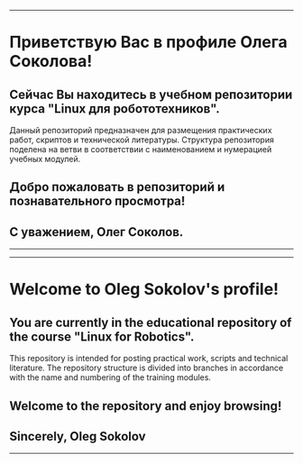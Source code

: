 ___
# Приветствую Вас в профиле Олега Соколова!

## Сейчас Вы находитесь в учебном репозитории курса "Linux для робототехников".
Данный репозиторий предназначен для размещения практических работ, скриптов и технической литературы.
Структура репозитория поделена на ветви в соответствии с наименованием и нумерацией учебных модулей. 

## Добро пожаловать в репозиторий и познавательного просмотра!

## С уважением, Олег Соколов.
___
___
# Welcome to Oleg Sokolov's profile!

## You are currently in the educational repository of the course "Linux for Robotics".
This repository is intended for posting practical work, scripts and technical literature.
The repository structure is divided into branches in accordance with the name and numbering of the training modules.

## Welcome to the repository and enjoy browsing!

## Sincerely, Oleg Sokolov
___
